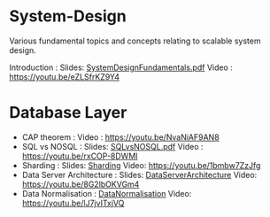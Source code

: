 # System-Design
Various fundamental topics and concepts relating to scalable system design.

Introduction : Slides: [SystemDesignFundamentals.pdf](https://github.com/ArjunKrishnak/System-Design/blob/master/SystemDesignFundamentals.pdf)  Video : https://youtu.be/eZLSfrKZ9Y4

# Database Layer
- CAP theorem : Video : https://youtu.be/NvaNiAF9AN8
- SQL vs NOSQL : Slides: [SQLvsNOSQL.pdf](https://github.com/ArjunKrishnak/System-Design/blob/master/SQLvsNOSQL.pdfhttps://github.com/ArjunKrishnak/System-Design/blob/master/SQLvsNOSQL.pdf) Video : https://youtu.be/rxCOP-8DWMI
- Sharding : Slides: [Sharding](https://github.com/ArjunKrishnak/System-Design/blob/master/Sharding.pdf) Video: https://youtu.be/1bmbw7ZzJfg
- Data Server Architecture : Slides: [DataServerArchitecture](https://github.com/ArjunKrishnak/System-Design/blob/master/DataServerArchitecture.pdf) Video: https://youtu.be/8G2lbOKVGm4
- Data Normalisation : [DataNormalisation](https://github.com/ArjunKrishnak/System-Design/blob/master/DataNormalization.pdf) Video:  https://youtu.be/lJ7jvITxjVQ

